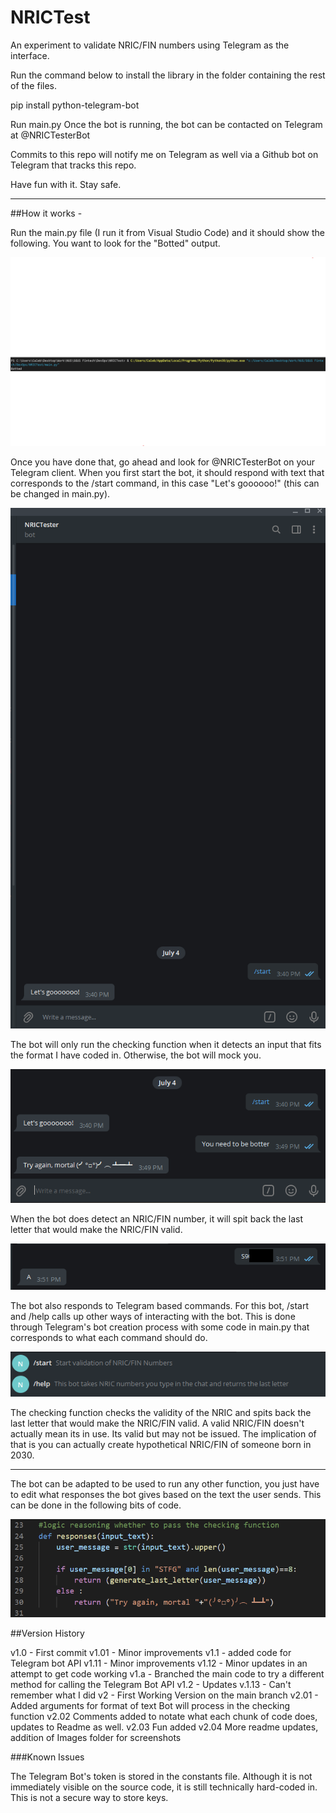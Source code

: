# NRICTest

An experiment to validate NRIC/FIN numbers using Telegram as the interface.

Run the command below to install the library in the folder containing the rest of the files.

pip install python-telegram-bot

Run main.py
Once the bot is running, the bot can be contacted on Telegram at @NRICTesterBot

Commits to this repo will notify me on Telegram as well via a Github bot on Telegram that tracks this repo.

Have fun with it. Stay safe.

-----------------------------------------------------------------------------------------------------------------------------------------------------------------------------

##How it works - 

Run the main.py file (I run it from Visual Studio Code) and it should show the following. You want to look for the "Botted" output.

<img src = "Images/Botted.png">

Once you have done that, go ahead and look for @NRICTesterBot on your Telegram client. When you first start the bot, it should respond with text that corresponds to the /start command, in this case "Let's goooooo!" (this can be changed in main.py).

<img src = "images/startSS.png">

The bot will only run the checking function when it detects an input that fits the format I have coded in. Otherwise, the bot will mock you.

<img src = "images/nonNRICtextSS.png">

When the bot does detect an NRIC/FIN number, it will spit back the last letter that would make the NRIC/FIN valid.

<img src = "images/NRICtextSS.png">

The bot also responds to Telegram based commands. For this bot, /start and /help calls up other ways of interacting with the bot. This is done through Telegram's bot creation process with some code in main.py that corresponds to what each command should do.

<img src = "images/TGcommandSS.png">

The checking function checks the validity of the NRIC and spits back the last letter that would make the NRIC/FIN valid.
A valid NRIC/FIN doesn't actually mean its in use. Its valid but may not be issued.
The implication of that is you can actually create hypothetical NRIC/FIN of someone born in 2030.

-----------------------------------------------------------------------------------------------------------------------------------------------------------------------------

The bot can be adapted to be used to run any other function, you just have to edit what responses the bot gives based on the text the user sends. This can be done in the following bits of code.

<img src = "images/Adaptationcode.png">


##Version History

v1.0 - First commit
v1.01 - Minor improvements
v1.1 - added code for Telegram bot API
v1.11 - Minor improvements
v1.12 - Minor updates in an attempt to get code working
v1.a - Branched the main code to try a different method for calling the Telegram Bot API
v1.2 - Updates
v.1.13 - Can't remember what I did
v2 - First Working Version on the main branch
v2.01 - Added arguments for format of text Bot will process in the checking function
v2.02 Comments added to notate what each chunk of code does, updates to Readme as well.
v2.03 Fun added
v2.04 More readme updates, addition of Images folder for screenshots

###Known Issues

The Telegram Bot's token is stored in the constants file. Although it is not immediately visible on the source code, it is still technically hard-coded in. This is not a secure way to store keys.
